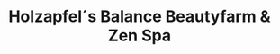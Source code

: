 ---
title: "Holzapfel´s Balance Beautyfarm & Zen Spa"
url: /bad-fuessing/holzapfel-s-balance-beautyfarm-und-zen-spa/
shop: Kosmetik
---
